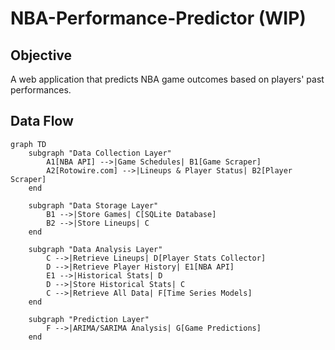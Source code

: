 # NBA-Performance-Predictor (WIP)

## Objective
A web application that predicts NBA game outcomes based on players' past performances.

## Data Flow

```mermaid
graph TD
    subgraph "Data Collection Layer"
        A1[NBA API] -->|Game Schedules| B1[Game Scraper]
        A2[Rotowire.com] -->|Lineups & Player Status| B2[Player Scraper]
    end

    subgraph "Data Storage Layer"
        B1 -->|Store Games| C[SQLite Database]
        B2 -->|Store Lineups| C
    end

    subgraph "Data Analysis Layer"
        C -->|Retrieve Lineups| D[Player Stats Collector]
        D -->|Retrieve Player History| E1[NBA API]
        E1 -->|Historical Stats| D
        D -->|Store Historical Stats| C
        C -->|Retrieve All Data| F[Time Series Models]
    end

    subgraph "Prediction Layer"
        F -->|ARIMA/SARIMA Analysis| G[Game Predictions]
    end
